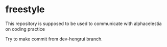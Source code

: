 # freestyle
This repository is supposed to be used to communicate with alphacelestia on coding practice

Try to make commit from dev-hengrui branch.
